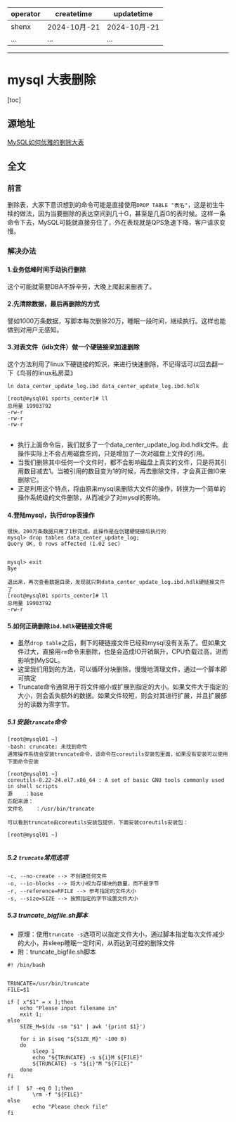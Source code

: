 | operator | createtime | updatetime |
| ---- | ---- | ---- |
| shenx | 2024-10月-21 | 2024-10月-21  |
| ... | ... | ... |
---
# mysql 大表删除

[toc]

## 源地址

[MySQL如何优雅的删除大表](https://cubox.pro/my/card?id=7247974463055072965&internal=1)

## 全文

### 前言

删除表，大家下意识想到的命令可能是直接使用`DROP TABLE "表名"`，这是初生牛犊的做法，因为当要删除的表达空间到几十G，甚至是几百G的表时候。这样一条命令下去，MySQL可能就直接夯住了，外在表现就是QPS急速下降，客户请求变慢。

### 解决办法

#### 1.业务低峰时间手动执行删除

这个可能就需要DBA不辞辛劳，大晚上爬起来删表了。

#### 2.先清除数据，最后再删除的方式

譬如1000万条数据，写脚本每次删除20万，睡眠一段时间，继续执行。这样也能做到对用户无感知。

#### 3.对表文件（idb文件）做一个硬链接来加速删除

这个方法利用了linux下硬链接的知识，来进行快速删除，不记得话可以回去翻一下《鸟哥的linux私房菜》

```null
ln data_center_update_log.ibd data_center_update_log.ibd.hdlk

[root@mysql01 sports_center]# ll
总用量 19903792
-rw-r
-rw-r
-rw-r


```

*   执行上面命令后，我们就多了一个data\_center\_update\_log.ibd.hdlk文件。此操作实际上不会占用磁盘空间，只是增加了一次对磁盘上文件的引用。
*   当我们删除其中任何一个文件时，都不会影响磁盘上真实的文件，只是将其引用数目减去1。当被引用的数目变为1的时候，再去删除文件，才会真正做IO来删除它。
*   正是利用这个特点，将由原来mysql来删除大文件的操作，转换为一个简单的操作系统级的文件删除，从而减少了对mysql的影响。

#### 4.登陆mysql，执行drop表操作

```null
很快，200万条数据只用了1秒完成，此操作是在创建硬链接后执行的
mysql> drop tables data_center_update_log;
Query OK, 0 rows affected (1.02 sec)


mysql> exit
Bye

退出来，再次查看数据目录，发现就只剩data_center_update_log.ibd.hdlk硬链接文件了
[root@mysql01 sports_center]# ll
总用量 19903792
-rw-r

```

#### 5.如何正确删除`ibd.hdlk`硬链接文件呢

*   虽然`drop table`之后，剩下的硬链接文件已经和mysql没有关系了。但如果文件过大，直接用`rm`命令来删除，也是会造成IO开销飙升，CPU负载过高，进而影响到MySQL。
*   这里我们用到的方法，可以循环分块删除，慢慢地清理文件，通过一个脚本即可搞定
*   Truncate命令通常用于将文件缩小或扩展到指定的大小。如果文件大于指定的大小，则会丢失额外的数据。如果文件较短，则会对其进行扩展，并且扩展部分的读数为零字节。

##### 5.1 安装`truncate`命令

```null
[root@mysql01 ~]
-bash: cruncate: 未找到命令
通常操作系统会安装truncate命令，该命令在coreutils安装包里面，如果没有安装可以使用下面命令安装

[root@mysql01 ~]
coreutils-8.22-24.el7.x86_64 : A set of basic GNU tools commonly used in shell scripts
源    ：base
匹配来源：
文件名    ：/usr/bin/truncate

可以看到truncate由coreutils安装包提供，下面安装coreutils安装包：

[root@mysql01 ~]


```

##### 5.2 `truncate`常用选项

```null
-c, --no-create --> 不创建任何文件 
-o, --io-blocks --> 将大小视为存储块的数量，而不是字节 
-r, --reference=RFILE --> 参考指定的文件大小 
-s, --size=SIZE --> 按照指定的字节设置文件大小 

```

##### 5.3 truncate\_bigfile.sh脚本

*   原理：使用`truncate -s`选项可以指定文件大小，通过脚本指定每次文件减少的大小，并sleep睡眠一定时间，从而达到可控的删除文件
*   附：truncate\_bigfile.sh脚本

```null
#! /bin/bash


TRUNCATE=/usr/bin/truncate
FILE=$1

if [ x"$1" = x ];then
	echo "Please input filename in"
	exit 1;
else
	SIZE_M=$(du -sm "$1" | awk '{print $1}')

	for i in $(seq "${SIZE_M}" -100 0)
	do
		sleep 1
		echo "${TRUNCATE} -s ${i}M ${FILE}"
		${TRUNCATE} -s "${i}"M "${FILE}"
	done
fi

if [  $? -eq 0 ];then
        \rm -f "${FILE}"
else
        echo "Please check file"
fi

```

